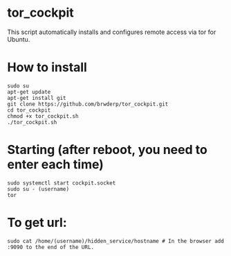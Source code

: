 # tor_cockpit
This script automatically installs and configures remote access via tor for Ubuntu.
# How to install
    sudo su
    apt-get update
    apt-get install git
    git clone https://github.com/brwderp/tor_cockpit.git
    cd tor_cockpit
    chmod +x tor_cockpit.sh
    ./tor_cockpit.sh
# Starting (after reboot, you need to enter each time)
    sudo systemctl start cockpit.socket
    sudo su - (username)
    tor
# To get url:
    sudo cat /home/(username)/hidden_service/hostname # In the browser add :9090 to the end of the URL.
